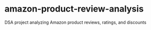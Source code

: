 # amazon-product-review-analysis
DSA project analyzing Amazon product reviews, ratings, and discounts
